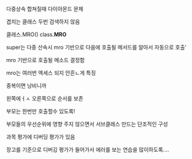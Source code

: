 다중상속 합쳐질때 다이아몬드 문제

겹치는 클래스 두번 검색하지 않음

클래스.MRO()
class.__MRO__

super는 다중 산속시 mro 기반으로 다음에 호출될 메서드를 알아서 자동으로 호출'

mro 기반으로 호출될 메소드 결정함

mro는 여러번 엑세스 되지 안흔ㄴ게 특징

중복이면 낭비니까

왼쪽에ㅓㅅ 오른쪽으로 순서를 보존

부모는 한번만 호출할수 있도록!

부모들의 우선순위에 영향 주지 않으면서 서브클래스 만드는 단조적인 구성


과목 평가에 디버딩 평가가 있음

장고를 기준으로 디버깅 평가가 들어가서 에러를 보는 연습을 많이하도록....
